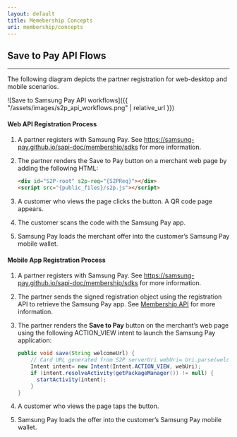 ```yaml
---
layout: default
title: Memebership Concepts
uri: membership/concepts
---
```


## Save to Pay API Flows
---
The following diagram depicts the partner registration for web-desktop and mobile scenarios.

![Save to Samsung Pay API workflows]({{ "/assets/images/s2p_api_workflows.png" | relative_url }})


#### Web API Registration Process
1. A partner registers with Samsung Pay. See https://samsung-pay.github.io/sapi-doc/membership/sdks for more information.

2. The partner renders the Save to Pay button on a merchant web page by adding the following HTML:
    ```html
    <div id="S2P-root" s2p-req="{S2PReq}"></div>
    <script src="{public_files}/s2p.js"></script>
    ```

3. A customer who views the page clicks the button. A QR code page appears.

4. The customer scans the code with the Samsung Pay app.

5. Samsung Pay loads the merchant offer into the customer’s Samsung Pay mobile wallet.

#### Mobile App Registration Process
1. A partner registers with Samsung Pay. See https://samsung-pay.github.io/sapi-doc/membership/sdks for more information.

2. The partner sends the signed registration object using the registration API to retrieve the Samsung Pay app. See [Membership API][Membership API page] for more information.

3. The partner renders the **Save to Pay** button on the merchant’s web page using the following ACTION_VIEW intent to launch the Samsung Pay application:
    ```java
    public void save(String welcomeUrl) {
        // Card URL generated from S2P serverUri webUri= Uri.parse(welcomeUrl);
        Intent intent= new Intent(Intent.ACTION_VIEW, webUri);
        if (intent.resolveActivity(getPackageManager()) != null) {
          startActivity(intent);
        }
    }
    ```

4. A customer who views the page taps the button.

5. Samsung Pay loads the offer into the customer’s Samsung Pay mobile wallet.



[Membership API page]: https://samsung-pay.github.io/sapi-doc/membership/api

